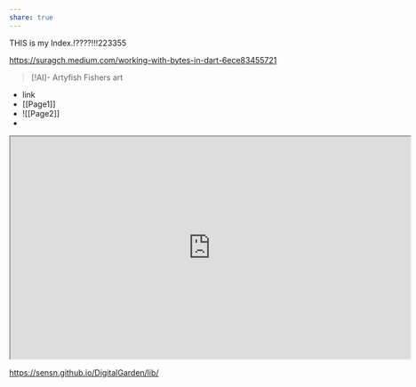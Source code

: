 ```yaml
---
share: true
---
```

THIS is my Index.!????!!!223355

https://suragch.medium.com/working-with-bytes-in-dart-6ece83455721

> [!AI]-  Artyfish
> Fishers art

- link
- [[Page1]]
- ![[Page2]]
- 
<iframe width="720" height="400" src="https://sensn.github.io/DigitalGarden/lib/index.html"></iframe>


https://sensn.github.io/DigitalGarden/lib/



